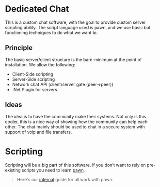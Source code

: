 # Dedicated Chat

This is a custom chat software, with the goal to provide custom server scripting ability.
The script language used is pawn, and we use basic but functioning techniques to do what we want to.


## Principle

The basic server/client structure is the bare-minimum at the point of installation.
We allow the following:
 - Client-Side scripting 
 -  Server-Side scripting
 - Network chat API (client/server gate (peer=>peer))
 - .Net Plugin for servers
   	  

## Ideas

The idea is to have the community make their systems. Not only is this cooler, this is a nice way of showing how the community can help each other. 
The chat mainly should be used to chat in a secure system with support of voip and file transfers.

# Scripting
Scripting will be a big part of this software.
If you don't want to rely on pre-existing scripts you need to learn [pawn](https://www.compuphase.com/pawn/pawn.htm).
> Here's our [internal](https://github.com/michael-fa/Dedichat/blob/master/pawn-tut.md) guide for all work with pawn.
